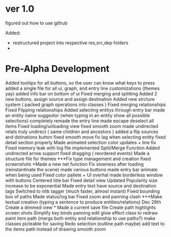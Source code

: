 # ver 1.0

figured out how to use github

Added:
- restructured project into respective res,src,dep folders
- 

# Pre-Alpha Development 
Added tooltips for all buttons, so the user can know what keys to press
added a single file for all ui, graph, and entry line customizations (themes yay)
added info bar on bottom of ui
Fixed merging and splitting
Added 2 new buttons, assign source and assign destination
Added new strcture system ( packed graph operations into classes )
Fixed merging relationships
Fixed Flipping relationships 
Added selecting entitys through entry bar
made an entity name suggestor (when typing in an entity show all possible selections)
completely remade the entry line
made escape deselect all items
Fixed loading/unloading view
fixed smooth zoom
made undirected relats truly undirect ( same children and ancestors )
added a flip sources and dstinations button
fixed smooth move
fix lag when selecting entity
fixed detail section properly
Made animated selection
color updates + line fix
Fixed memory leak with log file
implemented Split/Merge Function
Added undirected arrow support
fixed dragging ( reordered events)
Made a structure file for themes
***Fix type management and creation
fixed screenshots
*Made a new net function 
Fix slowness after loading (reinstantinate the scene)
made various buttons
made entry bar animate when being used
Fixed color pallete + UI overhal
made borderless window with buttons
Centered title bar
Fixed detail view
Updated Popularity size increase to be exponential
Made entry text have source and destination tags
Switched to nltk tagger (much faster, almost instant)
Fixed bounding box of paths
Made status/log bar
Fixed zoom and panning clash
***Make textual creation (typing a sentence to produce entities/relations) Dec 29th
Create a dimmed view *
Made a current save file
Create path highlights 
screen shots
Simplify key binds
panning
edit glow effect class to redraw paint item path (mergs both entity and relationship to use paths?)
make classes picleable for saving
Redo selection (outline path maybe)
add text to the items path instead of drawing
smooth zoom
